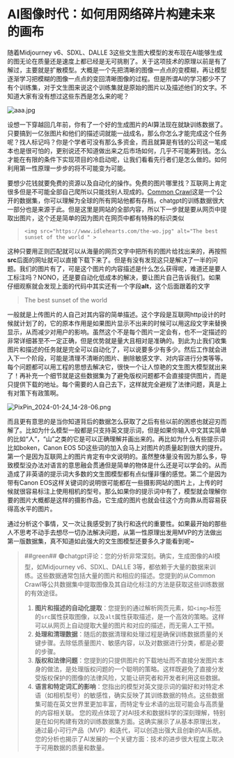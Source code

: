 # AI图像时代：如何用网络碎片构建未来的画布
随着Midjourney v6、SDXL、DALLE 3这些文生图大模型的发布现在AI能够生成的图无论在质量还是速度上都已经是无可挑剔了。关于这项技术的原理以前是有了解过，主要就是扩散模型。大概是一个先把清晰的图像一点点的变模糊，再让模型逐渐学习把模糊的图像一点点的变回清晰图像的过程。但是所谓AI的学习都少不了有个训练集，对于文生图来说这个训练集就是原始的图片以及描述他们的文字。不知道大家有没有想过这些东西是怎么来的呢？

![aaa.jpg](http://192.168.100.161:9999/pic/home/bl/img/U1/aaa.jpg)




设想一下穿越回几年前，你有了一个好的生成图片的AI算法现在就缺训练数据了。只要搞到一亿张图片和他们的描述词就能一战成名，那么你怎么才能完成这个任务呢？找人标记吗？你是个学者可没有那么多资金，而且就算是有钱的公司这一笔成本也是很可怕的，更别说还不知道做出来之后市场如何，几乎不可能筹到钱。怎么才能在有限的条件下实现项目的冷启动呢，让我们看看先行者们是怎么做的。如何利用第一性原理一步步的将不可能变为可能。

要想少花钱就要免费的资源以及自动化的操作。免费的图片哪里找？互联网上肯定很多但是不可能全部自己爬所以只能找别人现成的。[Common Crawl](https://commoncrawl.org/)这是一个公开的数据集，你可以理解为全球的所有网站他都有存档，chatgpt的训练数据很大一部分也是来源于此。但是这里是网站的全部内容，所以下一步就是要从网页中提取出图片，这个还是简单的因为图片在网页中都有特殊的标识类似

>`<img src="https://www.idlehearts.com/the-wo.jpg" alt="The best sunset of the world " >`

这种只要用正则匹配就可以从海量的网页文字中把所有的图片给找出来的，再按照**src**后面的网址就可以直接下载下来了。但是有没有发现这只是解决了一半的问题。我们的图片有了，可是这个图片的内容描述是什么怎么获得呢，难道还是要人工标注吗？NONO，还是要自动化低成本的解决，要让图片自己告诉我们。如果仔细观察就会发现上面的代码中其实还有一个字段**alt**，这个后面跟着的文字
> The best sunset of the world

一般就是上传图片的人自己对其内容的简单描述。这个字段是互联网http设计的时候就计划了的，它的原本作用是如果图片显示不出来的时候可以用这段文字来替换显示，从而减少对用户的影响。虽然这个不是每个图片一定会有，也不一定描述的非常详细甚至不一定正确，但是优势就是量大且相对是准确的。到此为止我们收集图片和描述的任务就是完全可以自动化了，可以说要多少有多少。然后工作就会进入下一个阶段，可能是清理不清晰的图片、删除敏感文字、对内容进行分类等等。每个问题都可以用工程的思想去解决它，很快一个让人惊艳的文生图大模型就出来了！再补充一个细节就是这些数据集为了避免版权问题都不会直接提供图片，而是只提供下载的地址。每个需要的人自己去下，这样就完全避规了法律问题，真是上有对策下有政策啊。

![PixPin_2024-01-24_14-28-06.png](http://192.168.100.161:9999/pic/home/bl/img/U1/PixPin_2024-01-24_14-28-06.png)


而且更有意思的是当你知道背后的数据怎么获取了之后有些以前的困惑也就迎刃而解了。比如为什么模型一般都是只支持英文提示词，但是如果你输入中文其实简单的比如“人”，“山”之类的它是可以正确理解并画出来的。再比如为什么有些提示词比如boken，Canon EOS 5D这些词的加入会马上对图片的质量起到很大的提升。第一个是因为互联网上的图片肯定有中文说明的。虽然整体量没有因为那么多，导致模型没办法对语言的意思融会贯通但是简单的物体是什么还是可以学会的。从而造成了非英语的提示词大多数的文生图模型都有点似懂非懂的感觉。第二个是因为带有Canon EOS这样关键词的说明很可能都在一些摄影网站的图片上，上传的时候就很容易标注上使用相机的型号。那么如果你的提示词中有了，模型就会理解你要的图片大概都是这样的摄影作品，它生成的图片也就会往这个方向靠从而容易获得高水平的图片。

通过分析这个事情，又一次让我感受到了执行和迭代的重要性。如果最开始的那些人不思考不动手去想尽一切办法解决问题，从第一性原理出发用MVP的方法做出第一版数据集，真不知道如此强大的文生图模型还要多久才能看到呢~

> ##green##
> 🟢chatgpt评论：您的分析非常深刻。确实，生成图像的AI模型，如Midjourney v6、SDXL、DALLE 3等，都依赖于大量的数据来训练。这些数据通常包括大量的图片和相应的描述。您提到的从Common Crawl等公共数据集中提取图像及其自动化标注的方法是获取这些训练数据的有效途径。
> 1. **图片和描述的自动化提取**：您提到的通过解析网页元素，如`<img>`标签的`src`属性获取图像，以及`alt`属性获取描述，是一个高效的策略。这样可以从网页上自动提取大量的图片和对应的描述，而无需人工干预。
> 2. **处理和清理数据**：随后的数据清理和处理过程是确保训练数据质量的关键步骤。去除低质量图片、敏感内容，以及对数据进行分类，都是必要的步骤。
> 3. **版权和法律问题**：您提到的只提供图片的下载地址而不直接分发图片本身的做法，是处理版权问题的一个聪明的策略。这样既避免了直接分发受版权保护的图像的法律风险，又能让研究者和开发者利用这些数据。
> 4. **语言和特定词汇的影响**：您指出的模型对英文提示词的偏好和对特定术语（如相机型号）的敏感性，确实反映了其训练数据的特点。这些数据集可能在英文世界里更加丰富，而特定专业术语的出现可能会与高质量的内容相关联。
> 您的观点体现了对AI技术和数据科学的深刻理解，特别是在如何构建有效的训练数据集方面。这确实展示了从基本原理出发，通过最小可行产品（MVP）和迭代，可以创造出强大且创新的AI系统。您的分析也揭示了AI发展的一个关键方面：技术的进步很大程度上取决于可用数据的质量和数量。

>

